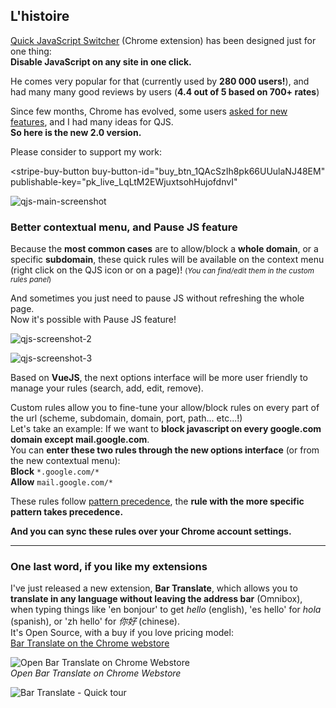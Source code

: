 ## L'histoire

[Quick JavaScript Switcher](https://chrome.google.com/webstore/detail/quick-javascript-switcher/geddoclleiomckbhadiaipdggiiccfje) (Chrome extension) has been designed just for one thing:  
**Disable JavaScript on any site in one click.**

He comes very popular for that (currently used by **280 000 users!**), and had many many good reviews by users (**4.4 out of 5 based on 700+ rates**)

Since few months, Chrome has evolved, some users [asked for new features](https://github.com/maximelebreton/quick-javascript-switcher/issues), and I had many ideas for QJS.  
**So here is the new 2.0 version.**

Please consider to support my work:

<script async
  src="https://js.stripe.com/v3/buy-button.js">
</script>

<stripe-buy-button
  buy-button-id="buy_btn_1QAcSzIh8pk66UUulaNJ48EM"
  publishable-key="pk_live_LqLtM2EWjuxtsohHujofdnvI"
>
</stripe-buy-button>



![qjs-main-screenshot](https://github.com/user-attachments/assets/ed240480-a3a2-4d85-b467-140f95ab1a6a)


### Better contextual menu, and Pause JS feature
Because the **most common cases** are to allow/block a **whole domain**, or a specific **subdomain**, these quick rules will be available on the context menu (right click on the QJS icon or on a page)! <small>(*You can find/edit them in the custom rules panel*)</small>

And sometimes you just need to pause JS without refreshing the whole page.  
Now it's possible with Pause JS feature!

![qjs-screenshot-2](https://github.com/user-attachments/assets/85c4e332-ef39-4a2c-8e18-87af1c1525ee)






![qjs-screenshot-3](https://github.com/user-attachments/assets/eedcd24f-a072-41f2-9bfe-36bcdf8b4115)

Based on **VueJS**, the next options interface will be more user friendly to manage your rules (search, add, edit, remove).  

Custom rules allow you to fine-tune your allow/block rules on every part of the url (scheme, subdomain, domain, port, path... etc...!)  
Let's take an example: If we want to **block javascript on every google.com domain except mail.google.com**.  
You can **enter these two rules through the new options interface** (or from the new contextual menu):  
**Block** `*.google.com/*`  
**Allow** `mail.google.com/*`

These rules follow [pattern precedence](https://developer.chrome.com/extensions/contentSettings#pattern-precedence), the **rule with the more specific pattern takes precedence.** 

**And you can sync these rules over your Chrome account settings.**



_________________________________________




### One last word, if you like my extensions

I've just released a new extension, **Bar Translate**, which allows you to **translate in any language without leaving the address bar** (Omnibox), when typing things like 'en bonjour' to get _hello_ (english), 'es hello' for _hola_ (spanish), or 'zh hello' for _你好_ (chinese).  
It's Open Source, with a buy if you love pricing model:  
[Bar Translate on the Chrome webstore](https://chrome.google.com/webstore/detail/bar-translate/inigdjcpofmlcigjhhiigigihmookhcp)

![Open Bar Translate on Chrome Webstore](https://i.kickstarter.com/assets/023/635/058/cb67ce6ee08e9831efba70c8f4808eff_original.png?fit=scale-down&origin=ugc&width=680&sig=4dnoBRf3xajuUagxxwDT9cZSJcUwy4hls0JTshkqaeY%3D)  
*Open Bar Translate on Chrome Webstore*

![Bar Translate - Quick tour](https://i.kickstarter.com/assets/023/629/157/ab9bbf7ee33a0c143d722b361aa6afd4_original.gif?fit=scale-down&origin=ugc&q=92&width=680&sig=7f6b7DvBqPjM%2FBFXDkA%2FoXNP3x3baEMpWz59Glq2RLo%3D)


